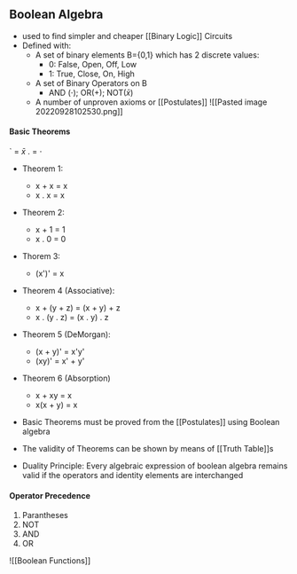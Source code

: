 ## Boolean Algebra
- used to find simpler and cheaper [[Binary Logic]] Circuits
- Defined with:
	- A set of binary elements B={0,1} which has 2 discrete values:
		- 0: False, Open, Off, Low
		- 1: True, Close, On, High
	- A set of Binary Operators on B
		- AND ($\cdot$); OR(+); NOT($\bar x$)
	- A number of unproven axioms or [[Postulates]]
![[Pasted image 20220928102530.png]]


#### Basic Theorems
\` = $\bar x$
. = $\cdot$
- Theorem 1:
	- x + x = x
	- x . x = x
- Theorem 2:
	- x + 1 = 1
	- x . 0 = 0
- Thorem 3: 
	- (x')' = x
- Theorem 4 (Associative):
	- x + (y + z) = (x + y) + z
	- x . (y . z) = (x . y) . z
- Theorem 5 (DeMorgan):
	- (x + y)' = x'y'
	- (xy)' = x' + y'
- Theorem 6 (Absorption)
	- x + xy = x
	- x(x + y) = x


- Basic Theorems must be proved from the [[Postulates]] using Boolean algebra
- The validity of Theorems can be shown by means of [[Truth Table]]s

- Duality Principle: Every algebraic expression of boolean algebra remains valid if the operators and identity elements are interchanged

#### Operator Precedence
1. Parantheses
2. NOT
3. AND
4. OR

![[Boolean Functions]]


